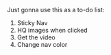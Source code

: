 Just gonna use this as a to-do list:
1. Sticky Nav
2. HQ images when clicked
3. Get the video
4. Change nav color

